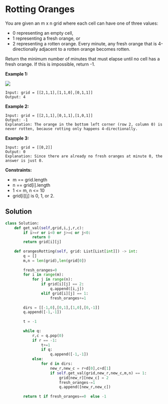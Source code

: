<h1>Rotting Oranges</h1>

<p>
You are given an m x n grid where each cell can have one of three values:

- 0 representing an empty cell,
- 1 representing a fresh orange, or
- 2 representing a rotten orange.
Every minute, any fresh orange that is 4-directionally adjacent to a rotten orange becomes rotten.

Return the minimum number of minutes that must elapse until no cell has a fresh orange. If this is impossible, return -1.

<b>Example 1:</b>

<img src="https://assets.leetcode.com/uploads/2019/02/16/oranges.png">

    Input: grid = [[2,1,1],[1,1,0],[0,1,1]]
    Output: 4
    
<b>Example 2:</b>

    Input: grid = [[2,1,1],[0,1,1],[1,0,1]]
    Output: -1
    Explanation: The orange in the bottom left corner (row 2, column 0) is never rotten, because rotting only happens 4-directionally.
    
<b>Example 3:</b>

    Input: grid = [[0,2]]
    Output: 0
    Explanation: Since there are already no fresh oranges at minute 0, the answer is just 0.
 
<b>Constraints:</b>

- m == grid.length
- n == grid[i].length
- 1 <= m, n <= 10
- grid[i][j] is 0, 1, or 2.

<h2>Solution</h2>

```python
class Solution:
    def get_val(self,grid,i,j,r,c):
        if i>=r or i<0 or j>=c or j<0:
            return 0
        return grid[i][j]
    
    def orangesRotting(self, grid: List[List[int]]) -> int:
        q = []
        m,n = len(grid),len(grid[0])
        
        fresh_oranges=0
        for i in range(m):
            for j in range(n):
                if grid[i][j] == 2:
                    q.append([i,j])
                elif grid[i][j] == 1:
                    fresh_oranges+=1
                    
        dirs = [[-1,0],[0,1],[1,0],[0,-1]]
        q.append([-1,-1])
        
        t = -1
        
        while q:
            r,c = q.pop(0)
            if r == -1:
                t+=1
                if q:
                    q.append([-1,-1])
            else:
                for d in dirs:
                    new_r,new_c = r+d[0],c+d[1]
                    if self.get_val(grid,new_r,new_c,m,n) == 1:
                        grid[new_r][new_c] = 2
                        fresh_oranges-=1
                        q.append([new_r,new_c])
                        
        return t if fresh_oranges==0  else -1
```
